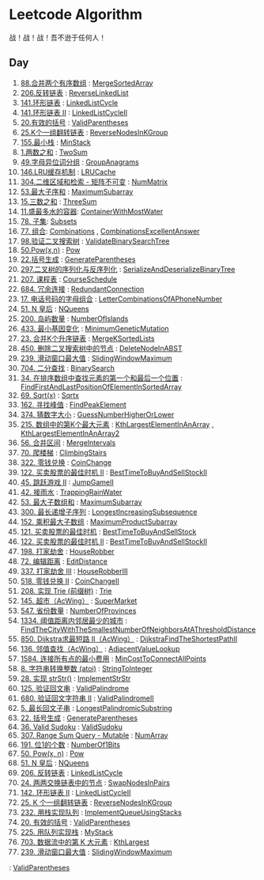 # Leetcode Algorithm

战！战！战！吾不逊于任何人！

## Day

1. [88.合并两个有序数组](https://leetcode.com/problems/merge-sorted-array/) : [MergeSortedArray](./src/main/java/com/inbetter/homework/leetcode/MergeSortedArray.java)
2. [206.反转链表](https://leetcode.com/problems/reverse-linked-list/) : [ReverseLinkedList](./src/main/java/com/inbetter/homework/leetcode/ReverseLinkedList.java)
3. [141.环形链表](https://leetcode.com/problems/linked-list-cycle/) : [LinkedListCycle](./src/main/java/com/inbetter/homework/leetcode/LinkedListCycle.java)
4. [141.环形链表 II](https://leetcode.com/problems/linked-list-cycle-ii/) : [LinkedListCycleII](./src/main/java/com/inbetter/homework/leetcode/LinkedListCycleII.java)
5. [20.有效的括号](https://leetcode.com/problems/valid-parentheses/) : [ValidParentheses](./src/main/java/com/inbetter/homework/leetcode/ValidParentheses.java)
6. [25.K个一组翻转链表](https://leetcode.com/problems/reverse-nodes-in-k-group/) : [ReverseNodesInKGroup](./src/main/java/com/inbetter/homework/leetcode/ReverseNodesInKGroup.java)
7. [155.最小栈](https://leetcode.com/problems/min-stack/) : [MinStack](./src/main/java/com/inbetter/homework/leetcode/MinStack.java)
8. [1.两数之和](https://leetcode.com/problems/two-sum/) : [TwoSum](./src/main/java/com/inbetter/homework/leetcode/TwoSum.java)
9. [49.字母异位词分组](https://leetcode.com/problems/group-anagrams/) : [GroupAnagrams](./src/main/java/com/inbetter/homework/leetcode/GroupAnagrams.java)
10. [146.LRU缓存机制](https://leetcode.com/problems/lru-cache/) : [LRUCache](./src/main/java/com/inbetter/homework/leetcode/LRUCache.java)
11. [304.二维区域和检索 - 矩阵不可变](https://leetcode.com/problems/range-sum-query-2d-immutable/) : [NumMatrix](./src/main/java/com/inbetter/homework/leetcode/NumMatrix.java)
12. [53.最大子序和](https://leetcode.com/problems/maximum-subarray/) : [MaximumSubarray](./src/main/java/com/inbetter/homework/leetcode/MaximumSubarray.java)
13. [15.三数之和](https://leetcode.com/problems/3sum/) : [ThreeSum](./src/main/java/com/inbetter/homework/leetcode/ThreeSum.java)
14. [11.盛最多水的容器](https://leetcode.com/problems/container-with-most-water/): [ContainerWithMostWater](./src/main/java/com/inbetter/homework/leetcode/ContainerWithMostWater.java)
15. [78. 子集](https://leetcode.com/problems/subsets/): [Subsets](./src/main/java/com/inbetter/homework/leetcode/Subsets.java)
16. [77. 组合](https://leetcode.com/problems/combinations/): [Combinations](./src/main/java/com/inbetter/homework/leetcode/Combinations.java) , [CombinationsExcellentAnswer](./src/main/java/com/inbetter/homework/leetcode/CombinationsExcellentAnswer.java)
17. [98.验证二叉搜索树](https://leetcode.com/problems/validate-binary-search-tree/) : [ValidateBinarySearchTree](./src/main/java/com/inbetter/homework/leetcode/ValidateBinarySearchTree.java)
18. [50.Pow(x,n)](https://leetcode.com/problems/powx-n/) : [Pow](./src/main/java/com/inbetter/homework/leetcode/Pow.java)
19. [22.括号生成](https://leetcode.com/problems/generate-parentheses/) : [GenerateParentheses](./src/main/java/com/inbetter/homework/leetcode/GenerateParentheses.java)
20. [297.二叉树的序列化与反序列化](https://leetcode.com/problems/serialize-and-deserialize-binary-tree/) : [SerializeAndDeserializeBinaryTree](./src/main/java/com/inbetter/homework/leetcode/SerializeAndDeserializeBinaryTree.java)
21. [207. 课程表](https://leetcode.com/problems/course-schedule/) : [CourseSchedule](./src/main/java/com/inbetter/homework/leetcode/CourseSchedule.java)
22. [684. 冗余连接](https://leetcode.com/problems/redundant-connection/) : [RedundantConnection](./src/main/java/com/inbetter/homework/leetcode/RedundantConnection.java)
23. [17. 电话号码的字母组合](https://leetcode.com/problems/letter-combinations-of-a-phone-number/) : [LetterCombinationsOfAPhoneNumber](./src/main/java/com/inbetter/homework/leetcode/LetterCombinationsOfAPhoneNumber.java)
24. [51. N 皇后](https://leetcode.com/problems/n-queens/) : [NQueens](./src/main/java/com/inbetter/homework/leetcode/NQueens.java)
25. [200. 岛屿数量](https://leetcode.com/problems/number-of-islands/) : [NumberOfIslands](./src/main/java/com/inbetter/homework/leetcode/NumberOfIslands.java)
26. [433. 最小基因变化](https://leetcode.com/problems/minimum-genetic-mutation/) : [MinimumGeneticMutation](./src/main/java/com/inbetter/homework/leetcode/MinimumGeneticMutation.java)
27. [23. 合并K个升序链表](https://leetcode.com/problems/merge-k-sorted-lists/) : [MergeKSortedLists](./src/main/java/com/inbetter/homework/leetcode/MergeKSortedLists.java)
28. [450. 删除二叉搜索树中的节点](https://leetcode.com/problems/delete-node-in-a-bst/) : [DeleteNodeInABST](./src/main/java/com/inbetter/homework/leetcode/DeleteNodeInABST.java)
29. [239. 滑动窗口最大值](https://leetcode.com/problems/sliding-window-maximum/) : [SlidingWindowMaximum](./src/main/java/com/inbetter/homework/leetcode/SlidingWindowMaximum.java)
30. [704. 二分查找](https://leetcode.com/problems/binary-search/) : [BinarySearch](./src/main/java/com/inbetter/homework/leetcode/BinarySearch.java)
31. [34. 在排序数组中查找元素的第一个和最后一个位置](https://leetcode.com/problems/find-first-and-last-position-of-element-in-sorted-array/) : [FindFirstAndLastPositionOfElementInSortedArray](./src/main/java/com/inbetter/homework/leetcode/FindFirstAndLastPositionOfElementInSortedArray.java)
32. [69. Sqrt(x)](https://leetcode.com/problems/sqrtx/) : [Sqrtx](./src/main/java/com/inbetter/homework/leetcode/Sqrtx.java)
33. [162. 寻找峰值](https://leetcode.com/problems/find-peak-element/) : [FindPeakElement](./src/main/java/com/inbetter/homework/leetcode/FindPeakElement.java)
34. [374. 猜数字大小](https://leetcode.com/problems/guess-number-higher-or-lower/) : [GuessNumberHigherOrLower](./src/main/java/com/inbetter/homework/leetcode/GuessNumberHigherOrLower.java)
35. [215. 数组中的第K个最大元素](https://leetcode.com/problems/kth-largest-element-in-an-array/) : [KthLargestElementInAnArray](./src/main/java/com/inbetter/homework/leetcode/KthLargestElementInAnArray.java) , [KthLargestElementInAnArray2](./src/main/java/com/inbetter/homework/leetcode/KthLargestElementInAnArray2.java)
36. [56. 合并区间](https://leetcode.com/problems/merge-intervals/) : [MergeIntervals](./src/main/java/com/inbetter/homework/leetcode/MergeIntervals.java)
37. [70. 爬楼梯](https://leetcode.com/problems/climbing-stairs/) : [ClimbingStairs](./src/main/java/com/inbetter/homework/leetcode/ClimbingStairs.java)
38. [322. 零钱兑换](https://leetcode.com/problems/coin-change/) : [CoinChange](./src/main/java/com/inbetter/homework/leetcode/CoinChange.java)
39. [122. 买卖股票的最佳时机 II](https://leetcode.com/problems/best-time-to-buy-and-sell-stock-ii/) : [BestTimeToBuyAndSellStockII](./src/main/java/com/inbetter/homework/leetcode/BestTimeToBuyAndSellStockII.java)
40. [45. 跳跃游戏 II](https://leetcode.com/problems/jump-game-ii/) : [JumpGameII](./src/main/java/com/inbetter/homework/leetcode/JumpGameII.java)
41. [42. 接雨水](https://leetcode.com/problems/trapping-rain-water/) : [TrappingRainWater](./src/main/java/com/inbetter/homework/leetcode/TrappingRainWater.java)
42. [53. 最大子数组和](https://leetcode.com/problems/maximum-subarray/) : [MaximumSubarray](./src/main/java/com/inbetter/homework/leetcode/MaximumSubarray2.java)
43. [300. 最长递增子序列](https://leetcode.com/problems/longest-increasing-subsequence/) : [LongestIncreasingSubsequence](./src/main/java/com/inbetter/homework/leetcode/LongestIncreasingSubsequence.java)
44. [152. 乘积最大子数组](https://leetcode.com/problems/maximum-product-subarray/) : [MaximumProductSubarray](./src/main/java/com/inbetter/homework/leetcode/MaximumProductSubarray.java)
45. [121. 买卖股票的最佳时机](https://leetcode.com/problems/best-time-to-buy-and-sell-stock/) : [BestTimeToBuyAndSellStock](./src/main/java/com/inbetter/homework/leetcode/BestTimeToBuyAndSellStock.java)
46. [122. 买卖股票的最佳时机 II](https://leetcode.com/problems/best-time-to-buy-and-sell-stock-ii/) : [BestTimeToBuyAndSellStockII](./src/main/java/com/inbetter/homework/leetcode/BestTimeToBuyAndSellStockII2.java)
47. [198. 打家劫舍](https://leetcode.com/problems/house-robber/) : [HouseRobber](./src/main/java/com/inbetter/homework/leetcode/HouseRobber.java)
48. [72. 编辑距离](https://leetcode.com/problems/edit-distance/) : [EditDistance](./src/main/java/com/inbetter/homework/leetcode/EditDistance.java)
49. [337. 打家劫舍 III](https://leetcode.com/problems/house-robber-iii/) : [HouseRobberIII](./src/main/java/com/inbetter/homework/leetcode/HouseRobberIII.java)
50. [518. 零钱兑换 II](https://leetcode.com/problems/coin-change-2/) : [CoinChangeII](./src/main/java/com/inbetter/homework/leetcode/CoinChangeII.java)
51. [208. 实现 Trie (前缀树)](https://leetcode.com/problems/implement-trie-prefix-tree/) : [Trie](./src/main/java/com/inbetter/homework/leetcode/Trie.java)
52. [145. 超市（AcWing）](https://www.acwing.com/problem/content/147/) : [SuperMarket](./src/main/java/com/inbetter/homework/leetcode/SuperMarket.java)
53. [547. 省份数量](https://leetcode.com/problems/number-of-provinces/) : [NumberOfProvinces](./src/main/java/com/inbetter/homework/leetcode/NumberOfProvinces.java)
54. [1334. 阈值距离内邻居最少的城市](https://leetcode.com/problems/find-the-city-with-the-smallest-number-of-neighbors-at-a-threshold-distance/) : [FindTheCityWithTheSmallestNumberOfNeighborsAtAThresholdDistance](./src/main/java/com/inbetter/homework/leetcode/FindTheCityWithTheSmallestNumberOfNeighborsAtAThresholdDistance.java)
55. [850. Dijkstra求最短路 II（AcWing）](https://www.acwing.com/problem/content/852/) : [DijkstraFindTheShortestPathII](./src/main/java/com/inbetter/homework/leetcode/DijkstraFindTheShortestPathII.java)
56. [136. 邻值查找（AcWing）](https://www.acwing.com/problem/content/description/138/) : [AdjacentValueLookup](./src/main/java/com/inbetter/homework/leetcode/AdjacentValueLookup.java)
57. [1584. 连接所有点的最小费用](https://leetcode.com/problems/min-cost-to-connect-all-points/) : [MinCostToConnectAllPoints](./src/main/java/com/inbetter/homework/leetcode/MinCostToConnectAllPoints.java)
58. [8. 字符串转换整数 (atoi)](https://leetcode.com/problems/string-to-integer-atoi/) : [StringToInteger](./src/main/java/com/inbetter/homework/leetcode/StringToInteger.java)
59. [28. 实现 strStr()](https://leetcode.com/problems/implement-strstr/) : [ImplementStrStr](./src/main/java/com/inbetter/homework/leetcode/ImplementStrStr.java)
60. [125. 验证回文串](https://leetcode.com/problems/valid-palindrome/) : [ValidPalindrome](./src/main/java/com/inbetter/homework/leetcode/ValidPalindrome.java)
61. [680. 验证回文字符串 Ⅱ](https://leetcode.com/problems/valid-palindrome-ii/) : [ValidPalindromeII](./src/main/java/com/inbetter/homework/leetcode/ValidPalindromeII.java)
62. [5. 最长回文子串](https://leetcode.com/problems/longest-palindromic-substring/) : [LongestPalindromicSubstring](./src/main/java/com/inbetter/homework/leetcode/LongestPalindromicSubstring.java)
63. [22. 括号生成](https://leetcode.com/problems/generate-parentheses/) : [GenerateParentheses](./src/main/java/com/inbetter/homework/leetcode/GenerateParentheses2.java)
64. [36. Valid Sudoku](https://leetcode.com/problems/valid-sudoku/) : [ValidSudoku](./src/main/java/com/inbetter/homework/leetcode/ValidSudoku.java)
65. [307. Range Sum Query - Mutable](https://leetcode.com/problems/range-sum-query-mutable/) : [NumArray](./src/main/java/com/inbetter/homework/leetcode/NumArray.java)
66. [191. 位1的个数](https://leetcode.com/problems/number-of-1-bits/) : [NumberOf1Bits](./src/main/java/com/inbetter/homework/leetcode/NumberOf1Bits.java)
67. [50. Pow(x, n)](https://leetcode.com/problems/powx-n/) : [Pow](./src/main/java/com/inbetter/homework/leetcode/Pow2.java)
68. [51. N 皇后](https://leetcode.com/problems/n-queens/) : [NQueens](./src/main/java/com/inbetter/homework/leetcode/NQueens2.java)
69. [206. 反转链表](https://leetcode.com/problems/reverse-linked-list/) : [LinkedListCycle](./src/main/java/com/inbetter/homework/leetcode/LinkedListCycle2.java)
70. [24. 两两交换链表中的节点](https://leetcode.com/problems/swap-nodes-in-pairs/) : [SwapNodesInPairs](./src/main/java/com/inbetter/homework/leetcode/SwapNodesInPairs.java)
71. [142. 环形链表 II](https://leetcode.com/problems/linked-list-cycle-ii/) : [LinkedListCycleII](./src/main/java/com/inbetter/homework/leetcode/LinkedListCycleII2.java)
72. [25. K 个一组翻转链表](https://leetcode.com/problems/reverse-nodes-in-k-group/) : [ReverseNodesInKGroup](./src/main/java/com/inbetter/homework/leetcode/ReverseNodesInKGroup2.java)
73. [232. 用栈实现队列](https://leetcode-cn.com/problems/implement-queue-using-stacks/) : [ImplementQueueUsingStacks](./src/main/java/com/inbetter/homework/leetcode/MyQueue.java)
74. [20. 有效的括号](https://leetcode.com/problems/valid-parentheses/) : [ValidParentheses](./src/main/java/com/inbetter/homework/leetcode/ValidParentheses2.java)
75. [225. 用队列实现栈](https://leetcode.com/problems/implement-stack-using-queues/) : [MyStack](./src/main/java/com/inbetter/homework/leetcode/MyStack.java)
76. [703. 数据流中的第 K 大元素](https://leetcode.com/problems/kth-largest-element-in-a-stream/) : [KthLargest](./src/main/java/com/inbetter/homework/leetcode/KthLargest.java)
77. [239. 滑动窗口最大值](https://leetcode.com/problems/sliding-window-maximum/) : [SlidingWindowMaximum](./src/main/java/com/inbetter/homework/leetcode/SlidingWindowMaximum2.java)

 : [ValidParentheses](./src/main/java/com/inbetter/homework/leetcode/ValidParentheses2.java)